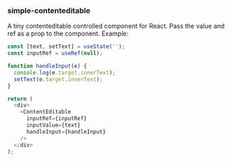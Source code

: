 ### simple-contenteditable

A tiny contenteditable controlled component for React. Pass the value and ref as a prop to the component. Example:

```js
const [text, setText] = useState('');
const inputRef = useRef(null);

function handleInput(e) {
  console.log(e.target.innerText);
  setText(e.target.innerText);
}

return (
  <div>
    <ContentEditable
      inputRef={inputRef}
      inputValue={text}
      handleInput={handleInput}
    />
  </div>
);
```

